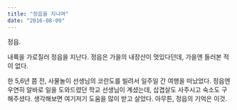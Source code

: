 ```yaml
---
title: "정읍을 지나며"
date: "2016-08-09"
---
```


정읍.

내륙을 가로질러 정읍을 지난다. 정읍은 가을의 내장산이 멋있다던데, 가을엔 들러본 적이 없다.

한 5,6년 쯤 전, 사물놀이 선생님의 코란도를 빌려서 일주일 간 여행을 떠났었다. 정읍엔 우연히 알바로 일을 도와드렸던 학교 선생님이 계셨는데, 삽겹살도 사주시고 숙소도 구해주셨다. 생각해보면 여기저기 도움을 많이 받고 살았다. 아무튼, 정읍의 기억은 이것.
